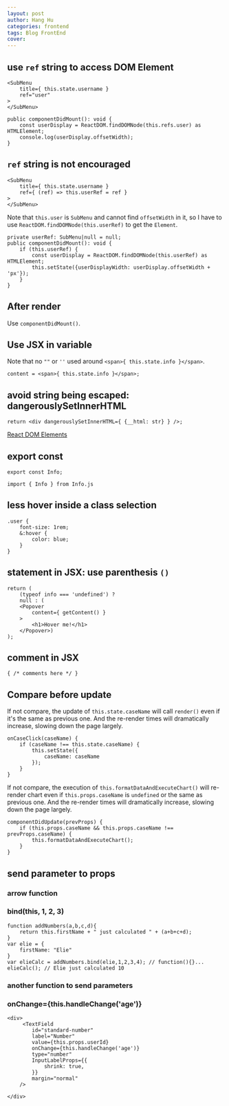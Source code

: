 ```yaml
---
layout: post
author: Hang Hu
categories: frontend
tags: Blog FrontEnd 
cover: 
---
```


## use `ref` string to access DOM Element

```
<SubMenu
    title={ this.state.username }
    ref="user"
>
</SubMenu>
```


```
public componentDidMount(): void {
    const userDisplay = ReactDOM.findDOMNode(this.refs.user) as HTMLElement;
    console.log(userDisplay.offsetWidth);
}
```


## `ref` string is not encouraged 


```
<SubMenu
    title={ this.state.username }
    ref={ (ref) => this.userRef = ref }
>
</SubMenu>
```


Note that `this.user` is `SubMenu` and cannot find `offsetWidth` in it, so I have to use `ReactDOM.findDOMNode(this.userRef)` to get the `Element`.


```
private userRef: SubMenu|null = null;
public componentDidMount(): void {
    if (this.userRef) {
        const userDisplay = ReactDOM.findDOMNode(this.userRef) as HTMLElement;
        this.setState({userDisplayWidth: userDisplay.offsetWidth + 'px'});
    }
}
```


## After render


Use `componentDidMount()`.


## Use JSX in variable


Note that no `""` or `''` used around `<span>{ this.state.info }</span>`.


```
content = <span>{ this.state.info }</span>;
```


## avoid string being escaped: dangerouslySetInnerHTML


```
return <div dangerouslySetInnerHTML={ {__html: str} } />;
```


[React DOM Elements](https://reactjs.org/docs/dom-elements.html)


## export const


```
export const Info;
```


```
import { Info } from Info.js
```


## less hover inside a class selection


```
.user {
    font-size: 1rem;
    &:hover {
        color: blue;
    }
}
```


## statement in JSX: use parenthesis `()`


```
return (
    (typeof info === 'undefined') ?
    null : (
    <Popover
        content={ getContent() }
    >
        <h1>Hover me!</h1>
    </Popover>)
);
```


## comment in JSX


```
{ /* comments here */ }
```


## Compare before update


If not compare, the update of `this.state.caseName` will call `render()` even if it's the same as previous one. And the re-render times will dramatically increase, slowing down the page largely.


```
onCaseClick(caseName) {
    if (caseName !== this.state.caseName) {
        this.setState({
            caseName: caseName
        });
    }
}
```


If not compare, the execution of `this.formatDataAndExecuteChart()` will re-render chart even if `this.props.caseName` is `undefined` or the same as previous one. And the re-render times will dramatically increase, slowing down the page largely.


```
componentDidUpdate(prevProps) {
    if (this.props.caseName && this.props.caseName !== prevProps.caseName) {
        this.formatDataAndExecuteChart();
    }
}
```


## send parameter to props

### arrow function

### bind(this, 1, 2, 3)

```
function addNumbers(a,b,c,d){
    return this.firstName + " just calculated " + (a+b+c+d);
}
var elie = {
    firstName: "Elie"
}
var elieCalc = addNumbers.bind(elie,1,2,3,4); // function(){}...
elieCalc(); // Elie just calculated 10
```

### another function to send parameters

### onChange={this.handleChange('age')}

```
<div>
     <TextField
        id="standard-number"
        label="Number"
        value={this.props.userId}
        onChange={this.handleChange('age')}
        type="number"
        InputLabelProps={{
            shrink: true,
        }}
        margin="normal"
    />
    
</div>
```
